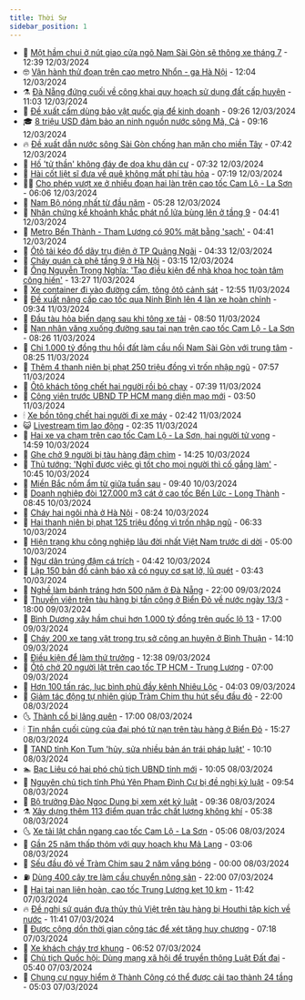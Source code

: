 ```yaml
---
title: Thời Sự
sidebar_position: 1
---
```


<!-- vnexpress-thoi-su:START -->
- 🦒 [Một hầm chui ở nút giao cửa ngõ Nam Sài Gòn sẽ thông xe tháng 7](https://vnexpress.net/mot-ham-chui-o-nut-giao-cua-ngo-nam-sai-gon-se-thong-xe-thang-7-4721535.html) - 12:39 12/03/2024
- 🤓 [Vận hành thử đoạn trên cao metro Nhổn - ga Hà Nội](https://vnexpress.net/van-hanh-thu-doan-tren-cao-metro-nhon-ga-ha-noi-4721526.html) - 12:04 12/03/2024
- ⚗️ [Đà Nẵng đứng cuối về công khai quy hoạch sử dụng đất cấp huyện](https://vnexpress.net/da-nang-dung-cuoi-ve-cong-khai-quy-hoach-su-dung-dat-cap-huyen-4721491.html) - 11:03 12/03/2024
- 🌊 [Đề xuất cấm dùng bảo vật quốc gia để kinh doanh](https://vnexpress.net/de-xuat-cam-dung-bao-vat-quoc-gia-de-kinh-doanh-4721406.html) - 09:26 12/03/2024
- 🎓 [8 triệu USD đảm bảo an ninh nguồn nước sông Mã, Cả](https://vnexpress.net/8-trieu-usd-dam-bao-an-ninh-nguon-nuoc-song-ma-ca-4721233.html) - 09:16 12/03/2024
- 🔥 [Đề xuất dẫn nước sông Sài Gòn chống hạn mặn cho miền Tây](https://vnexpress.net/de-xuat-dan-nuoc-song-sai-gon-chong-han-man-cho-mien-tay-4721379.html) - 07:42 12/03/2024
- 🦏 [Hố &#39;tử thần&#39; không đáy đe dọa khu dân cư](https://vnexpress.net/ho-tu-than-khong-day-de-doa-khu-dan-cu-4721357.html) - 07:32 12/03/2024
- 👺 [Hài cốt liệt sĩ đưa về quê không mất phí tàu hỏa](https://vnexpress.net/hai-cot-liet-si-dua-ve-que-khong-mat-phi-tau-hoa-4721336.html) - 07:19 12/03/2024
- 🧑‍🏫 [Cho phép vượt xe ở nhiều đoạn hai làn trên cao tốc Cam Lộ - La Sơn](https://vnexpress.net/cho-phep-vuot-xe-o-nhieu-doan-hai-lan-tren-cao-toc-cam-lo-la-son-4721213.html) - 06:06 12/03/2024
- 🚦 [Nam Bộ nóng nhất từ đầu năm](https://vnexpress.net/nam-bo-nong-nhat-tu-dau-nam-4721353.html) - 05:28 12/03/2024
- 🎉 [Nhân chứng kể khoảnh khắc phát nổ lửa bùng lên ở tầng 9](https://video.vnexpress.net/nhan-chung-ke-khoanh-khac-phat-no-lua-bung-len-o-tang-9-4721338.html) - 04:41 12/03/2024
- 🦒 [Metro Bến Thành - Tham Lương có 90% mặt bằng &#39;sạch&#39;](https://vnexpress.net/metro-ben-thanh-tham-luong-co-90-mat-bang-sach-4721328.html) - 04:41 12/03/2024
- 🤗 [Ôtô tải kéo đổ dãy trụ điện ở TP Quảng Ngãi](https://vnexpress.net/oto-tai-keo-do-day-tru-dien-o-tp-quang-ngai-4721304.html) - 04:33 12/03/2024
- 💼 [Cháy quán cà phê tầng 9 ở Hà Nội](https://vnexpress.net/chay-quan-bar-tang-9-o-ha-noi-4721269.html) - 03:15 12/03/2024
- 🤩 [Ông Nguyễn Trọng Nghĩa: &#39;Tạo điều kiện để nhà khoa học toàn tâm công hiến&#39;](https://vnexpress.net/ong-nguyen-trong-nghia-tao-dieu-kien-de-nha-khoa-hoc-toan-tam-cong-hien-4721119.html) - 13:27 11/03/2024
- 🤡 [Xe container đi vào đường cấm, tông ôtô cảnh sát](https://vnexpress.net/xe-container-di-vao-duong-cam-tong-oto-canh-sat-4721113.html) - 12:55 11/03/2024
- 💯 [Đề xuất nâng cấp cao tốc qua Ninh Bình lên 4 làn xe hoàn chỉnh](https://vnexpress.net/de-xuat-nang-cap-cao-toc-qua-ninh-binh-len-4-lan-xe-hoan-chinh-4721000.html) - 09:34 11/03/2024
- 👺 [Đầu tàu hỏa biến dạng sau khi tông xe tải](https://vnexpress.net/dau-tau-hoa-bien-dang-sau-khi-tong-xe-tai-4720966.html) - 08:50 11/03/2024
- 🌮 [Nạn nhân văng xuống đường sau tai nạn trên cao tốc Cam Lộ - La Sơn](https://vnexpress.net/nan-nhan-vang-xuong-duong-sau-tai-nan-tren-cao-toc-cam-lo-la-son-4720840.html) - 08:26 11/03/2024
- 🥸 [Chi 1.000 tỷ đồng thu hồi đất làm cầu nối Nam Sài Gòn với trung tâm](https://vnexpress.net/chi-1-000-ty-dong-thu-hoi-dat-lam-cau-noi-nam-sai-gon-voi-trung-tam-4720979.html) - 08:25 11/03/2024
- 🐻 [Thêm 4 thanh niên bị phạt 250 triệu đồng vì trốn nhập ngũ](https://vnexpress.net/them-4-thanh-nien-bi-phat-250-trieu-dong-vi-tron-nhap-ngu-4720946.html) - 07:57 11/03/2024
- 👀 [Ôtô khách tông chết hai người rồi bỏ chạy](https://vnexpress.net/oto-khach-tong-chet-hai-nguoi-roi-bo-chay-4720950.html) - 07:39 11/03/2024
- 🤔 [Công viên trước UBND TP HCM mang diện mạo mới](https://vnexpress.net/cong-vien-truoc-ubnd-tp-hcm-mang-dien-mao-moi-4720844.html) - 03:50 11/03/2024
- 🕯 [Xe bồn tông chết hai người đi xe máy](https://vnexpress.net/xe-bon-tong-chet-hai-nguoi-di-xe-may-4720752.html) - 02:42 11/03/2024
- 😺 [Livestream tìm lao động](https://vnexpress.net/livestream-tim-lao-dong-4718674.html) - 02:35 11/03/2024
- 🦆 [Hai xe va chạm trên cao tốc Cam Lộ - La Sơn, hai người tử vong](https://vnexpress.net/hai-xe-va-cham-tren-cao-toc-cam-lo-la-son-hai-nguoi-tu-vong-4720671.html) - 14:59 10/03/2024
- 🧰 [Ghe chở 9 người bị tàu hàng đâm chìm](https://vnexpress.net/ghe-cho-9-nguoi-bi-tau-hang-dam-chim-4720655.html) - 14:25 10/03/2024
- 🦍 [Thủ tướng: &#39;Nghĩ được việc gì tốt cho mọi người thì cố gắng làm&#39;](https://vnexpress.net/thu-tuong-nghi-duoc-viec-gi-tot-cho-moi-nguoi-thi-co-gang-lam-4720625.html) - 10:45 10/03/2024
- 🧰 [Miền Bắc nồm ẩm từ giữa tuần sau](https://vnexpress.net/mien-bac-nom-am-tu-giua-tuan-sau-4720587.html) - 09:40 10/03/2024
- 💃 [Doanh nghiệp đòi 127.000 m3 cát ở cao tốc Bến Lức - Long Thành](https://vnexpress.net/doanh-nghiep-doi-127-000-m3-cat-o-cao-toc-ben-luc-long-thanh-4720586.html) - 08:45 10/03/2024
- 🧰 [Cháy hai ngôi nhà ở Hà Nội](https://vnexpress.net/chay-hai-ngoi-nha-o-ha-noi-4720597.html) - 08:24 10/03/2024
- 🚀 [Hai thanh niên bị phạt 125 triệu đồng vì trốn nhập ngũ](https://vnexpress.net/hai-thanh-nien-bi-phat-125-trieu-dong-vi-tron-nhap-ngu-4720566.html) - 06:33 10/03/2024
- 🎊 [Hiện trạng khu công nghiệp lâu đời nhất Việt Nam trước di dời](https://vnexpress.net/hien-trang-khu-cong-nghiep-lau-doi-nhat-viet-nam-truoc-di-doi-4720432.html) - 05:00 10/03/2024
- 🤭 [Ngư dân trúng đậm cá trích](https://vnexpress.net/ngu-dan-trung-dam-ca-trich-4720515.html) - 04:42 10/03/2024
- 🤗 [Lập 150 bản đồ cảnh báo xã có nguy cơ sạt lở, lũ quét](https://vnexpress.net/lap-150-ban-do-canh-bao-xa-co-nguy-co-sat-lo-lu-quet-4720544.html) - 03:43 10/03/2024
- 🌈 [Nghề làm bánh tráng hơn 500 năm ở Đà Nẵng](https://vnexpress.net/nghe-lam-banh-trang-hon-500-nam-o-da-nang-4716413.html) - 22:00 09/03/2024
- 🦣 [Thuyền viên trên tàu hàng bị tấn công ở Biển Đỏ về nước ngày 13/3](https://vnexpress.net/thuyen-vien-tren-tau-hang-bi-tan-cong-o-bien-do-ve-nuoc-ngay-13-3-4720461.html) - 18:00 09/03/2024
- 🎡 [Bình Dương xây hầm chui hơn 1.000 tỷ đồng trên quốc lộ 13](https://vnexpress.net/binh-duong-xay-ham-chui-hon-1-000-ty-dong-tren-quoc-lo-13-4720347.html) - 17:00 09/03/2024
- 🦏 [Cháy 200 xe tang vật trong trụ sở công an huyện ở Bình Thuận](https://vnexpress.net/chay-200-xe-tang-vat-trong-tru-so-cong-an-huyen-o-binh-thuan-4720460.html) - 14:10 09/03/2024
- 🎊 [Điều kiện để làm thứ trưởng](https://vnexpress.net/dieu-kien-de-lam-thu-truong-4720441.html) - 12:38 09/03/2024
- 🫶 [Ôtô chở 20 người lật trên cao tốc TP HCM - Trung Lương](https://vnexpress.net/oto-cho-20-nguoi-lat-tren-cao-toc-tp-hcm-trung-luong-4720381.html) - 07:00 09/03/2024
- 🤔 [Hơn 100 tấn rác, lục bình phủ đầy kênh Nhiêu Lộc](https://vnexpress.net/hon-100-tan-rac-luc-binh-phu-day-kenh-nhieu-loc-4720330.html) - 04:03 09/03/2024
- 🤠 [Giảm tác động tự nhiên giúp Tràm Chim thu hút sếu đầu đỏ](https://vnexpress.net/giam-tac-dong-tu-nhien-giup-tram-chim-thu-hut-seu-dau-do-4720196.html) - 22:00 08/03/2024
- 🌜 [Thành cổ bị lãng quên](https://vnexpress.net/thanh-co-bi-lang-quen-4719750.html) - 17:00 08/03/2024
- 🕯 [Tin nhắn cuối cùng của đại phó tử nạn trên tàu hàng ở Biển Đỏ](https://vnexpress.net/tin-nhan-cuoi-cung-cua-dai-pho-tu-nan-tren-tau-hang-o-bien-do-4720007.html) - 15:27 08/03/2024
- 🤔 [TAND tỉnh Kon Tum &#39;hủy, sửa nhiều bản án trái pháp luật&#39;](https://vnexpress.net/tand-tinh-kon-tum-huy-sua-nhieu-ban-an-trai-phap-luat-4720127.html) - 10:10 08/03/2024
- 🏊 [Bạc Liêu có hai phó chủ tịch UBND tỉnh mới](https://vnexpress.net/bac-lieu-co-2-tan-pho-chu-tich-ubnd-tinh-4720125.html) - 10:05 08/03/2024
- 🌮 [Nguyên chủ tịch tỉnh Phú Yên Phạm Đình Cự bị đề nghị kỷ luật](https://vnexpress.net/nguyen-chu-tich-tinh-phu-yen-pham-dinh-cu-bi-de-nghi-ky-luat-4720120.html) - 09:54 08/03/2024
- 🫣 [Bộ trưởng Đào Ngọc Dung bị xem xét kỷ luật](https://vnexpress.net/bo-truong-dao-ngoc-dung-bi-xem-xet-ky-luat-4720110.html) - 09:36 08/03/2024
- ⚗️ [Xây dựng thêm 113 điểm quan trắc chất lượng không khí](https://vnexpress.net/xay-dung-them-113-diem-quan-trac-chat-luong-khong-khi-4719937.html) - 05:38 08/03/2024
- 🌜 [Xe tải lật chắn ngang cao tốc Cam Lộ - La Sơn](https://vnexpress.net/xe-tai-lat-chan-ngang-cao-toc-cam-lo-la-son-4719962.html) - 05:06 08/03/2024
- 🌁 [Gần 25 năm thấp thỏm với quy hoạch khu Mả Lạng](https://vnexpress.net/gan-25-nam-thap-thom-voi-quy-hoach-khu-ma-lang-4719789.html) - 03:06 08/03/2024
- 🐲 [Sếu đầu đỏ về Tràm Chim sau 2 năm vắng bóng](https://vnexpress.net/seu-dau-do-ve-tram-chim-sau-2-nam-vang-bong-4719751.html) - 00:00 08/03/2024
- ⛽️ [Dùng 400 cây tre làm cầu chuyển nông sản](https://vnexpress.net/dung-400-cay-tre-lam-cau-chuyen-nong-san-4719712.html) - 22:00 07/03/2024
- 🗽 [Hai tai nạn liên hoàn, cao tốc Trung Lương kẹt 10 km](https://vnexpress.net/hai-tai-nan-lien-hoan-cao-toc-trung-luong-ket-10-km-4719752.html) - 11:42 07/03/2024
- 🔥 [Đề nghị sứ quán đưa thủy thủ Việt trên tàu hàng bị Houthi tập kích về nước](https://vnexpress.net/de-nghi-su-quan-dua-thuy-thu-viet-tren-tau-hang-bi-houthi-tap-kich-ve-nuoc-4719742.html) - 11:41 07/03/2024
- 💯 [Được cộng dồn thời gian công tác để xét tặng huy chương](https://vnexpress.net/duoc-cong-don-thoi-gian-cong-tac-de-xet-tang-huy-chuong-4719497.html) - 07:18 07/03/2024
- 🦆 [Xe khách cháy trơ khung](https://vnexpress.net/xe-khach-chay-tro-khung-4719572.html) - 06:52 07/03/2024
- 🫣 [Chủ tịch Quốc hội: Dùng mạng xã hội để truyền thông Luật Đất đai](https://vnexpress.net/chu-tich-quoc-hoi-dung-mang-xa-hoi-de-truyen-thong-luat-dat-dai-4719551.html) - 05:40 07/03/2024
- 🤡 [Chung cư nguy hiểm ở Thành Công có thể được cải tạo thành 24 tầng](https://vnexpress.net/chung-cu-nguy-hiem-o-thanh-cong-co-the-duoc-cai-tao-thanh-24-tang-4719360.html) - 05:03 07/03/2024<!-- vnexpress-thoi-su:END -->